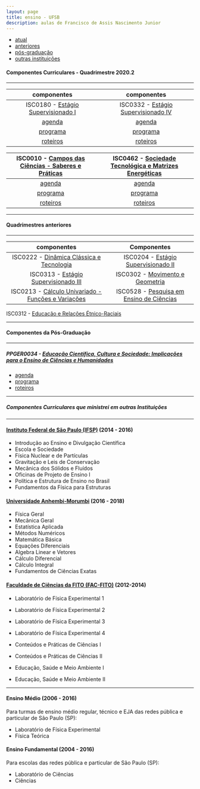 ```yaml
---
layout: page
title: ensino - UFSB
description: aulas de Francisco de Assis Nascimento Junior
---
```


<div class="navbar">
    <div class="navbar-inner">
        <ul class="nav">
            <li><a href="#current">atual</a></li>
            <li><a href="#old">anteriores</a></li>
            <li><a href="#shortcourses">pós-graduação</a></li>
            <li><a href="#misc">outras instituições</a></li>
        </ul>
    </div>
</div>


#### <a name="current"></a>Componentes Curriculares - Quadrimestre 2020.2

---

componentes | componentes
:---:|:---:
 ISC0180 - [Estágio Supervisionado I](https://itxesco.github.io/aulas/ISC0180/index.html) | ISC0332 - [Estágio Supervisionado IV](https://itxesco.github.io/aulas/ISC0332/index.html)
[agenda](https://itxesco.github.io/aulas/ISC0180/agenda.html)|[agenda](https://itxesco.github.io/aulas/ISC0332/agenda.html)
[programa](https://itxesco.github.io/aulas/ISC0180/programa.html)| [programa](https://itxesco.github.io/aulas/ISC0332/programa.html)
[roteiros](https://itxesco.github.io/aulas/ISC0180/roteiros.html)|[roteiros](https://itxesco.github.io/aulas/ISC0332/roteiros.html)




 ISC0010 - [Campos das Ciências - Saberes e Práticas](https://itxesco.github.io/aulas/ISC0010/index.html)|ISC0462 - [Sociedade Tecnológica e Matrizes Energéticas](https://itxesco.github.io/aulas/ISC0462/index.html)
:---:|:---:
[agenda](https://itxesco.github.io/aulas/ISC0010/agenda.html) | [agenda](https://itxesco.github.io/aulas/ISC0462/agenda.html)
[programa](https://itxesco.github.io/aulas/ISC0010/programa.html) | [programa](https://itxesco.github.io/aulas/ISC0462/programa.html)
[roteiros](https://itxesco.github.io/aulas/ISC0010/roteiros.html) | [roteiros](https://itxesco.github.io/aulas/ISC0462/roteiros.html)



---

#### <a name="old"></a>Quadrimestres anteriores

---

componentes | Componentes
:---:|:---:
ISC0222 - [Dinâmica Clássica e Tecnologia](https://itxesco.github.io/aulas/ISC0222/index.html) | ISC0204 - [Estágio Supervisionado II](https://itxesco.github.io/aulas/ISC0204/index.html)
ISC0313 - [Estágio Supervisionado III](https://itxesco.github.io/aulas/ISC0313/index.html)| ISC0302 - [Movimento e Geometria](https://itxesco.github.io/aulas/ISC0302/index.html)
ISC0213 - [Cálculo Univariado - Funções e Variações](https://itxesco.github.io/aulas/ISC0213/index.html)| ISC0528 - [Pesquisa em Ensino de Ciências](https://itxesco.github.io/aulas/ISC0528/index.html)
ISC0312 - [Educação e Relações Étnico-Raciais](https://itxesco.github.io/aulas/ISC0312/index.html)


---

#### <a name="misc"></a>Componentes da Pós-Graduação

---

##### PPGER0034 - [Educação Científica, Cultura e Sociedade: Implicações para o Ensino de Ciências e Humanidades](https://itxesco.github.io/aulas/PPGER0034/index.html)

- [agenda](https://itxesco.github.io/aulas/PPGER0034/agenda.html)
- [programa](https://itxesco.github.io/aulas/PPGER0034/programa.html)
- [roteiros](https://itxesco.github.io/aulas/PPGER0034/roteiros.html)

---
##### <a name="shortcourses"></a> Componentes Curriculares que ministrei em outras Instituições

---

#### [Instituto Federal de São Paulo (IFSP)](https://spo.ifsp.edu.br) (2014 - 2016)

- Introdução ao Ensino e Divulgação Científica
- Escola e Sociedade
- Física Nuclear e de Partículas
- Gravitação e Leis de Conservação
- Mecânica dos Sólidos e Fluídos
- Oficinas de Projeto de Ensino I
- Política e Estrutura de Ensino no Brasil
- Fundamentos da Física para Estruturas

#### [Universidade Anhembi-Morumbi](https://portal.anhembi.br/escolas/engenharia-e-tecnologia/) (2016 - 2018)

- Física Geral
- Mecânica Geral
- Estatística Aplicada
-  Métodos Numéricos
- Matemática Básica
- Equações Diferenciais
- Algebra Linear e Vetores
-  Cálculo Diferencial
- Cálculo Integral
- Fundamentos de Ciências Exatas

#### [Faculdade de Ciências da FITO (FAC-FITO)](http://fito.edu.br) (2012-2014)

- Laboratório de Física Experimental 1
- Laboratório de Física Experimental 2
- Laboratório de Física Experimental 3
- Laboratório de Física Experimental 4

- Conteúdos e Práticas de Ciências I
- Conteúdos e Práticas de Ciências II  
- Educação, Saúde e Meio Ambiente I
- Educação, Saúde e Meio Ambiente II

---  
#### Ensino Médio (2006 - 2016)

Para turmas de ensino médio regular, técnico e EJA das redes pública e particular de São Paulo (SP):

- Laboratório de Física Experimental
- Física Teórica


#### Ensino Fundamental (2004 - 2016)

Para escolas das redes pública e particular de São Paulo (SP):

- Laboratório de Ciências
- Ciências  
